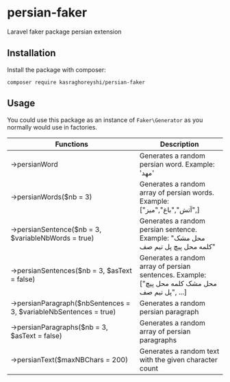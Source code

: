 # persian-faker
Laravel faker package persian extension

## Installation

Install the package with composer:
```
composer require kasraghoreyshi/persian-faker
```

## Usage

You could use this package as an instance of ```Faker\Generator``` as you normally would use in factories.

| Functions  | Description |
| ------------- | ------------- |
| ->persianWord  | Generates a random persian word. Example: 'مهد'  |
| ->persianWords($nb = 3)  | Generates a random array of persian words. Example:  ["آتش","باغ","میز",]  |
| ->persianSentence($nb = 3, $variableNbWords = true)  | Generates a random persian sentence. Example:  "محل مشک کلمه محل پیچ پل تیم صف"  |
| ->persianSentences($nb = 3, $asText = false)  | Generates a random array of persian sentences. Example:  ["محل مشک کلمه محل پیچ پل تیم صف", ...]  |
| ->persianParagraph($nbSentences = 3, $variableNbSentences = true)  | Generates a random persian paragraph  |
| ->persianParagraphs($nb = 3, $asText = false)  | Generates a random array of persian paragraphs  |
| ->persianText($maxNBChars = 200)  | Generates a random text with the given character count  |

